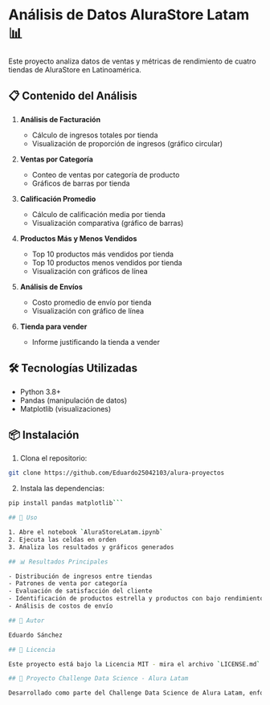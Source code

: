 # Análisis de Datos AluraStore Latam 📊

Este proyecto analiza datos de ventas y métricas de rendimiento de cuatro tiendas de AluraStore en Latinoamérica.

## 📋 Contenido del Análisis

1. **Análisis de Facturación**
   - Cálculo de ingresos totales por tienda
   - Visualización de proporción de ingresos (gráfico circular)

2. **Ventas por Categoría**
   - Conteo de ventas por categoría de producto
   - Gráficos de barras por tienda

3. **Calificación Promedio**
   - Cálculo de calificación media por tienda
   - Visualización comparativa (gráfico de barras)

4. **Productos Más y Menos Vendidos**
   - Top 10 productos más vendidos por tienda
   - Top 10 productos menos vendidos por tienda
   - Visualización con gráficos de línea

5. **Análisis de Envíos**
   - Costo promedio de envío por tienda
   - Visualización con gráfico de línea

6. **Tienda para vender**
   - Informe justificando la tienda a vender
   
## 🛠️ Tecnologías Utilizadas

- Python 3.8+
- Pandas (manipulación de datos)
- Matplotlib (visualizaciones)

## 📦 Instalación

1. Clona el repositorio:
```bash
git clone https://github.com/Eduardo25042103/alura-proyectos
```

2. Instala las dependencias:
```bash
pip install pandas matplotlib```

## 🚀 Uso

1. Abre el notebook `AluraStoreLatam.ipynb`
2. Ejecuta las celdas en orden
3. Analiza los resultados y gráficos generados

## 📊 Resultados Principales

- Distribución de ingresos entre tiendas
- Patrones de venta por categoría
- Evaluación de satisfacción del cliente
- Identificación de productos estrella y productos con bajo rendimiento
- Análisis de costos de envío

## 👥 Autor

Eduardo Sánchez

## 📄 Licencia

Este proyecto está bajo la Licencia MIT - mira el archivo `LICENSE.md` para detalles

## 🎯 Proyecto Challenge Data Science - Alura Latam

Desarrollado como parte del Challenge Data Science de Alura Latam, enfocado en el análisis de datos comerciales.